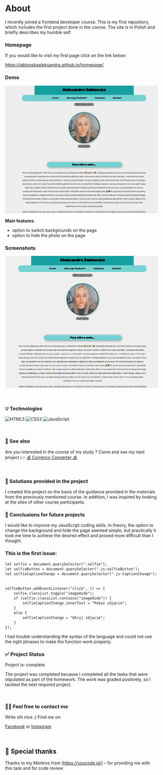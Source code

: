 # About

I recently joined a frontend developer course. This is my first repository, which includes the first project done in the course. The site is in Polish and briefly describes my humble self. 

### Homepage 

If you would like to visit my first page click on the link below:

https://jablonskaaleksandra.github.io/homepage/

### Demo

![GIF of my app](https://raw.githubusercontent.com/JablonskaAleksandra/homepage/main/images/homepageGif.gif)

**Main features**:
- option to switch backgrounds on the page
- option to hide the photo on the page

### Screenshots
![homepage](https://raw.githubusercontent.com/JablonskaAleksandra/homepage/main/images/homepageScreenshot.png)


&nbsp;
 
### 💡 Technologies

![HTML5](https://img.shields.io/badge/html5-%23E34F26.svg?style=for-the-badge&logo=html5&logoColor=white)
![CSS3](https://img.shields.io/badge/css3-%231572B6.svg?style=for-the-badge&logo=css3&logoColor=white)
![JavaScript](https://img.shields.io/badge/javascript-%23323330.svg?style=for-the-badge&logo=javascript&logoColor=%23F7DF1E)


&nbsp;
 
### 🔗 See also

Are you interested in the course of my study ?
Come and see my next project 👉 [💰 Currency Converter 💰](https://jablonskaaleksandra.github.io/currency-converter/).

&nbsp;
 
### 🤔 Solutions provided in the project

I created this project on the basis of the guidance provided in the materials from the previously mentioned course. In addition, I was inspired by looking at the sites of other course participants.


### 💭 Conclusions for future projects

I would like to improve my JavaScript coding skills. In theory, the option to change the background and hide the page seemed simple, but practically it took me time to achieve the desired effect and proved more difficult than I thought.

### This is the first issue:
```
let selfie = document.querySelector(".selfie");
let selfieButton = document.querySelector(".js-selfieButton");
let selfieCaptionChange = document.querySelector(".js-CaptionChange");


selfieButton.addEventListener("click", () => {
    selfie.classList.toggle("imageHide");
    if (selfie.classList.contains("imageHide")) {
        selfieCaptionChange.innerText = "Pokaż zdjęcie";
    }
    else {
        selfieCaptionChange = "Ukryj zdjęcie";
    }
});
```

I had trouble understanding the syntax of the language and could not use the right phrases to make the function work properly.


### ✅ Project Status
Project is: complete

The project was completed because I completed all the tasks that were stipulated as part of the homework. The work was graded positively, so I tackled the next required project.


&nbsp;

### 🙋‍♂️ Feel free to contact me
Write sth nice ;) Find me on:

[Facebook](https://www.facebook.com/profile.php?id=100000886447163) or [Instagram](https://www.instagram.com/_nemeyeth_/)

&nbsp;

## 👏 Special thanks
Thanks to my Mentros from (https://youcode.pl/) – for providing me with this task and for code review.
